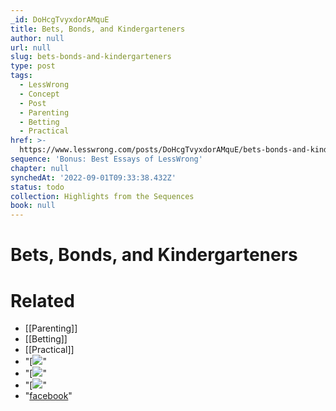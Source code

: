 ```yaml
---
_id: DoHcgTvyxdorAMquE
title: Bets, Bonds, and Kindergarteners
author: null
url: null
slug: bets-bonds-and-kindergarteners
type: post
tags:
  - LessWrong
  - Concept
  - Post
  - Parenting
  - Betting
  - Practical
href: >-
  https://www.lesswrong.com/posts/DoHcgTvyxdorAMquE/bets-bonds-and-kindergarteners
sequence: 'Bonus: Best Essays of LessWrong'
chapter: null
synchedAt: '2022-09-01T09:33:38.432Z'
status: todo
collection: Highlights from the Sequences
book: null
---
```


# Bets, Bonds, and Kindergarteners


# Related

- [[Parenting]]
- [[Betting]]
- [[Practical]]
- "[![](https://www.jefftk.com/green-paper-bond-coin.jpg)"
- "[![](https://www.jefftk.com/green-paper-bond1.jpg)"
- "[![](https://www.jefftk.com/green-paper-bond3.jpg)"
- "[facebook](https://www.facebook.com/jefftk/posts/10100199782012082)"